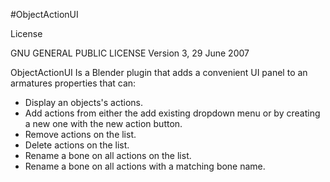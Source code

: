 #ObjectActionUI

<p>License</p>
<p>GNU GENERAL PUBLIC LICENSE Version 3, 29 June 2007</p>
<p>
ObjectActionUI Is a Blender plugin that adds a convenient UI panel to an armatures properties that can:
 </p>
<ul>
<li>Display an objects's actions.</li>
<li>Add actions from either the add existing dropdown menu or by creating a new one with the new action button.</li>
<li>Remove actions on the list.</li>
<li>Delete actions on the list.</li>
<li>Rename a bone on all actions on the list.</li>
<li>Rename a bone on all actions with a matching bone name.</li>
</ul>
